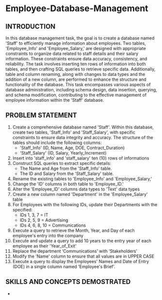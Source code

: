 # Employee-Database-Management

## INTRODUCTION

In this database management task, the goal is to create a database named 'Staff' to efficiently manage information about employees. Two tables, 'Employee_Info' and 'Employee_Salary,' are designed with appropriate constraints to organize data related to staff details and their salary information. These constraints ensure data accuracy, consistency, and reliability. The task involves inserting ten rows of information into both tables, and then crafting SQL queries to retrieve specific data. Additionally, table and column renaming, along with changes to data types and the addition of a new column, are performed to enhance the structure and functionality of the database. This task encompasses various aspects of database administration, including schema design, data insertion, querying, and schema modification, contributing to the effective management of employee information within the 'Staff' database.

## PROBLEM STATEMENT

1. Create a comprehensive database named 'Staff'. Within this database, create two tables, 'Staff_Info' and 'Staff_Salary', with specific constraints to ensure data integrity and accuracy. The structure of the tables should include the following columns:
   - 'Staff_Info' (ID, Name, Age, DOE, Contract_Duration)
   - 'Staff_Salary' (ID, Salary, Yearly_Increment)
2. Insert into 'staff_info' and 'staff_salary' ten (10) rows of informations
3. Construct SQL queries to extract specific details:
   - The Name and Age from the 'Staff_Info' table.
   - The ID and Salary from the 'Staff_Salary' table.
5. Rename the existing tables to 'Employee_Info' and 'Employee_Salary,'
6. Change the 'ID' columns in both table to 'Employee_ID.'
7. Alter the 'Employee_ID' columns data types to 'Text' data types
8. Create a new column named 'Department' in the 'Employee_Salary' table
9. For Employees with the following IDs, update their Departments with the specified:
   - IDs 1, 3, 7 = IT
   - IDs 2, 5, 9 = Advertising
   - IDs 4, 6, 8, 10 = Communications
10. Execute a query to retrieve the Month, Year, and Day of each employee's entry into the company
11. Execute and update a query to add 10 years to the entry year of each employee as their 'Year_of_Exit'
12. Replace the department ‘Communications’ with ‘Stakeholders’
13. Modify the 'Name' column to ensure that all values are in UPPER CASE
14. Execute a query to display the Employees' Names and Date of Entry (DOE) in a single column named 'Employee's Brief'.

## SKILLS AND CONCEPTS DEMOSTRATED
- 
    












